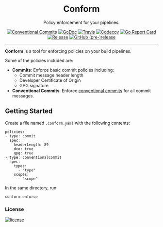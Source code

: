 <p align="center">
  <h1 align="center">Conform</h1>
  <p align="center">Policy enforcement for your pipelines.</p>
  <p align="center">
    <a href="https://conventionalcommits.org"><img alt="Conventional Commits" src="https://img.shields.io/badge/Conventional%20Commits-1.0.0-yellow.svg?style=flat-square"></a>
    <a href="https://godoc.org/github.com/autonomy/conform"><img alt="GoDoc" src="http://img.shields.io/badge/godoc-reference-blue.svg?style=flat-square"></a>
    <a href="https://travis-ci.org/autonomy/conform"><img alt="Travis" src="https://img.shields.io/travis/autonomy/conform.svg?style=flat-square"></a>
    <a href="https://codecov.io/gh/autonomy/conform"><img alt="Codecov" src="https://img.shields.io/codecov/c/github/autonomy/conform.svg?style=flat-square"></a>
    <a href="https://goreportcard.com/report/github.com/autonomy/conform"><img alt="Go Report Card" src="https://goreportcard.com/badge/github.com/autonomy/conform?style=flat-square"></a>
    <a href="https://github.com/autonomy/conform/releases/latest"><img alt="Release" src="https://img.shields.io/github/release/autonomy/conform.svg?style=flat-square"></a>
    <a href="https://github.com/autonomy/conform/releases/latest"><img alt="GitHub (pre-)release" src="https://img.shields.io/github/release/autonomy/conform/all.svg?style=flat-square"></a>
  </p>
</p>

---

**Conform** is a tool for enforcing policies on your build pipelines.

Some of the policies included are:

- **Commits**: Enforce basic commit policies including:
  - Commit message header length
  - Developer Certificate of Origin
  - GPG signature
- **Conventional Commits**: Enforce [conventional commits](https://www.conventionalcommits.org) for all commit messages.

## Getting Started

Create a file named `.conform.yaml` with the following contents:

```yaml:
policies:
- type: commit
  spec:
    headerLength: 89
    dco: true
    gpg: true
- type: conventionalCommit
  spec:
    types:
      - "type"
    scopes:
      - "scope"
```

In the same directory, run:

```bash
conform enforce
```

### License
[![license](https://img.shields.io/github/license/autonomy/conform.svg?style=flat-square)](https://github.com/autonomy/conform/blob/master/LICENSE)
